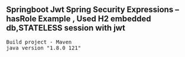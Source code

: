 <h2>Springboot Jwt Spring Security Expressions – hasRole Example , Used H2 embedded db,STATELESS session with jwt</h2>
<pre>Build project - Maven
java version "1.8.0_121" </pre>

